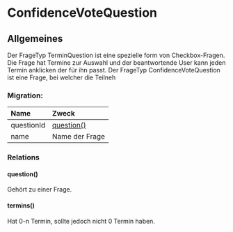 # ConfidenceVoteQuestion

## Allgemeines

Der FrageTyp TerminQuestion ist eine spezielle form von Checkbox-Fragen. Die Frage hat Termine zur Auswahl und der beantwortende User kann jeden Termin anklicken der für ihn passt.
Der FrageTyp ConfidenceVoteQuestion ist eine Frage, bei welcher die Teilneh

### Migration:

| Name | Zweck |
| :--- | :--- |
| questionId | [question\(\)](terminquestion.md#question) |
| name | Name der Frage |

### Relations

#### question\(\)

Gehört zu einer Frage.

#### termins\(\)

Hat 0-n Termin, sollte jedoch nicht 0 Termin haben.

<!--stackedit_data:
eyJoaXN0b3J5IjpbLTgxMzE3OTIyM119
-->